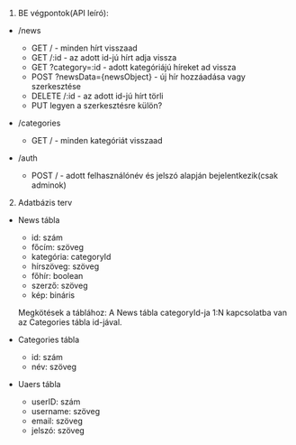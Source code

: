 1. BE végpontok(API leíró):

- /news
	- GET / - minden hírt visszaad
	- GET /:id - az adott id-jú hírt adja vissza
	- GET ?category=:id - adott kategóriájú híreket ad vissza
	- POST ?newsData={newsObject} - új hír hozzáadása vagy szerkesztése
	- DELETE /:id - az adott id-jú hírt törli
	- PUT legyen a szerkesztésre külön?
	
- /categories
	- GET / - minden kategóriát visszaad
	
- /auth
	- POST / - adott felhasználónév és jelszó alapján bejelentkezik(csak adminok)


2. Adatbázis terv

 - News tábla
    - id: szám
    - főcím: szöveg
    - kategória: categoryId
    - hírszöveg: szöveg
    - főhír: boolean
    - szerző: szöveg
    - kép: bináris

    Megkötések a táblához:
    A News tábla categoryId-ja 1:N kapcsolatba van az Categories tábla id-jával. 

 - Categories tábla
    - id: szám
    - név: szöveg

 - Uaers tábla
    - userID: szám
    - username: szöveg
    - email: szöveg
    - jelszó: szöveg